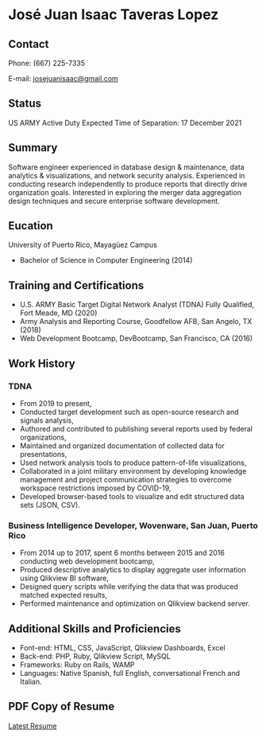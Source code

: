 # José Juan Isaac Taveras Lopez

## Contact

Phone: (667) 225-7335

E-mail: josejuanisaac@gmail.com
## Status

US ARMY Active Duty Expected Time of Separation: 17 December 2021
## Summary

Software engineer experienced in database design & maintenance, data analytics & visualizations, and network security analysis. Experienced in conducting research independently to produce reports that directly drive organization goals. Interested in exploring the merger data aggregation design techniques and secure enterprise software development.

## Eucation

University of Puerto Rico, Mayagüez Campus
-	Bachelor of Science in Computer Engineering	(2014)

## Training and Certifications
- U.S. ARMY Basic Target Digital Network Analyst (TDNA) Fully Qualified, Fort Meade, MD	(2020)
- Army Analysis and Reporting Course, Goodfellow AFB, San Angelo, TX (2018)
- Web Development Bootcamp, DevBootcamp, San Francisco, CA (2016)

## Work History

### TDNA
- From 2019 to present,
-	Conducted target development such as open-source research and signals analysis,
-	Authored and contributed to publishing several reports used by federal organizations,
-	Maintained and organized documentation of collected data for presentations,
-	Used network analysis tools to produce pattern-of-life visualizations,
-	Collaborated in a joint military environment by developing knowledge management and project communication strategies to overcome workspace restrictions imposed by COVID-19,
-	Developed browser-based tools to visualize and edit structured data sets (JSON, CSV).
### Business Intelligence Developer, Wovenware, San Juan, Puerto Rico
- From 2014 up to 2017, spent 6 months between 2015 and 2016 conducting web development bootcamp,
-	Produced descriptive analytics to display aggregate user information using Qlikview BI software,
-	Designed query scripts while verifying the data that was produced matched expected results,
-	Performed maintenance and optimization on Qlikview backend server.

## Additional Skills and Proficiencies
-	Font-end: HTML, CSS, JavaScript, Qlikview Dashboards, Excel
-	Back-end: PHP, Ruby, Qlikview Script, MySQL
-	Frameworks: Ruby on Rails, WAMP
-	Languages: Native Spanish, full English, conversational French and Italian.

## PDF Copy of Resume

[Latest Resume](III.pdf)
